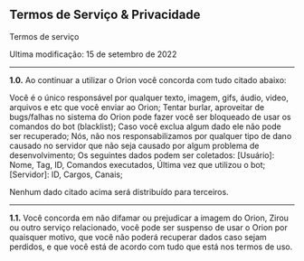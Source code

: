 ## Termos de Serviço & Privacidade

Termos de serviço

Ultima modificação: 15 de setembro de 2022

<hr>

**1.0.** Ao continuar a utilizar o Orion você concorda com tudo citado abaixo:

Você é o único responsável por qualquer texto, imagem, gifs, áudio, video, arquivos e etc que você enviar ao Orion;
Tentar burlar, aproveitar de bugs/falhas no sistema do Orion pode fazer você ser bloqueado de usar os comandos do bot (blacklist);
Caso você exclua algum dado ele não pode ser recuperado;
Nós, não nos responsabilizamos por qualquer tipo de dano causado no servidor que não seja causado por algum problema de desenvolvimento;
Os seguintes dados podem ser coletados: [Usuário]: Nome, Tag, ID, Comandos executados, Última vez que utilizou o bot; [Servidor]: ID, Cargos, Canais;

Nenhum dado citado acima será distribuído para terceiros.

<hr>

**1.1.** Você concorda em não difamar ou prejudicar a imagem do Orion, Zirou ou outro serviço relacionado, você pode ser suspenso de usar o Orion por quaisquer motivo, que você não poderá recuperar dados caso sejam perdidos, e que você está de acordo com tudo que está nos termos de uso.
